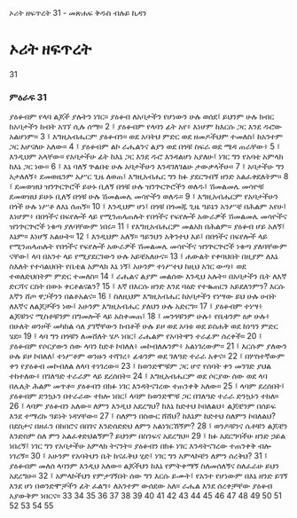﻿
 ኦሪት ዘፍጥረት 31 - መጽሐፍ ቅዱስ ብሉይ ኪዳን
# ኦሪት ዘፍጥረት
31
### ምዕራፍ 31
ያዕቆብም የላባ ልጆች ያሉትን ነገር። ያዕቆብ ለአባታችን የሆነውን ሁሉ ወሰደ፤ ይህንም ሁሉ ክብር ከአባታችን ከብት አገኘ ሲሉ ሰማ።
2 ፤ ያዕቆብም የላባን ፊት አየ፥ እነሆም ከእርሱ ጋር እንደ ዱሮው አልሆነም።
3 ፤ እግዚአብሔርም ያዕቆብን። ወደ አባትህ ምድር ወደ ዘመዶችህም ተመለስ፤ ከአንተም ጋር እሆናለሁ አለው።
4 ፤ ያዕቆብም ልኮ ራሔልንና ልያን ወደ በጎቹ ስፍራ ወደ ሜዳ ጠራቸው፥
5 ፤ እንዲህም አላቸው። የአባታችሁ ፊት ከእኔ ጋር እንደ ዱሮ እንዳልሆነ አያለሁ፤ ነገር ግን የአባቴ አምላክ ከእኔ ጋር ነው።
6 ፤ እኔ ባለኝ ጕልበቴ ሁሉ አባታችሁን እንዳገለገልሁ ታውቃላችሁ።
7 ፤ አባታችሁ ግን አታለለኝ፥ ደመወዜንም አሥር ጊዜ ለወጠ፤ እግዚአብሔር ግን ክፉ ያደርግብኝ ዘንድ አልፈቀደለትም።
8 ፤ ደመወዝህ ዝንጕርጕሮች ይሁኑ ቢለኝ በጎቹ ሁሉ ዝንጕርጕሮችን ወለዱ፤ ሽመልመሌ መሳዮቹ ደመወዝህ ይሁኑ ቢለኝ በጎቹ ሁሉ ሽመልመሌ መሳዮችን ወለዱ።
9 ፤ እግዚአብሔርም የአባታችሁን በጎች ሁሉ ነሥቶ ለእኔ ሰጠኝ።
10 ፤ እንዲህም ሆነ፤ በጎቹ በጎመጁ ጊዜ ዓይኔን አንሥቼ በሕልም አየሁ፤ እነሆም፥ በበጎችና በፍየሎች ላይ የሚንጠላጠሉት የበጎችና የፍየሎች አውራዎች ሽመልመሌ መሳዮችና ዝንጕርጕሮች ነቁጣ ያለባቸውም ነበሩ።
11 ፤ የእግዚአብሔርም መልአክ በሕልም። ያዕቆብ ሆይ አለኝ፤ እኔም። እነሆኝ አልሁት።
12 ፤ እንዲህም አለኝ። ዓይንህን አቅንተህ እይ፤ በበጎችና በፍየሎች ላይ የሚንጠላጠሉት የበጎችና የፍየሎች አውራዎች ሽመልመሌ መሳዮችና ዝንጕርጕሮች ነቁጣ ያለባቸውም ናቸው፤ ላባ በአንተ ላይ የሚያደርገውን ሁሉ አይቼአለሁና።
13 ፤ ሐውልት የቀባህበት በዚያም ለእኔ ስእለት የተሳልህበት የቤቴል አምላክ እኔ ነኝ፤ አሁንም ተነሥተህ ከዚህ አገር ውጣ፥ ወደ ተወለድህበትም ምድር ተመለስ።
14 ፤ ራሔልና ልያም መልሰው እንዲህ አሉት። በአባታችን ቤት ለእኛ ድርሻና ርስት በውኑ ቀርቶልናልን?
15 ፤ እኛ በእርሱ ዘንድ እንደ ባዕድ የተቈጠርን አይደለንምን? እርሱ እኛን ሸጦ ዋጋችንን በልቶአልና።
16 ፤ ስለዚህም እግዚአብሔር ከአባታችን የነሣው ይህ ሁሉ ሀብት ለእኛና ለልጆቻችን ነው፤ አሁንም እግዚአብሔር ያለህን ሁሉ አድርግ።
17 ፤ ያዕቆብም ተነሣ፥ ልጆቹንና ሚስቶቹንም በግመሎች ላይ አስቀመጠ፤
18 ፤ መንጎቹንም ሁሉ፥ የቤቱንም ዕቃ ሁሉ፥ በሁለት ወንዞች መካከል ሳለ ያገኛቸውን ከብቶች ሁሉ ይዞ ወደ አባቱ ወደ ይስሐቅ ወደ ከነዓን ምድር ሄደ።
19 ፤ ላባ ግን በጎቹን ለመሸለት ሄዶ ነበር፤ ራሔልም የአባትዋን ተራፊም ሰረቀች።
20 ፤ ያዕቆብም የሶርያውን ሰው ላባን ከድቶ ኮበለለ፥ መኮብለሉንም፥ አልነገረውም።
21 ፤ እርሱም ያለውን ሁሉ ይዞ ኮበለለ፤ ተነሥቶም ወንዙን ተሻገረ፥ ፊቱንም ወደ ገለዓድ ተራራ አቀና።
22 ፤ በሦስተኛውም ቀን የያዕቆብ መኮብለል ለላባ ተነገረው።
23 ፤ ከወንድሞቹም ጋር ሆኖ የሰባት ቀን መንገድ ያህል ተከተለው፥ በገለዓድ ተራራም ላይ ደረሰበት።
24 ፤ እግዚአብሔርም ወደ ሶርያው ሰው ወደ ላባ በሌሊት ሕልም መጥቶ። ያዕቆብን በክፉ ነገር እንዳትናገረው ተጠንቀቅ አለው።
25 ፤ ላባም ደረሰበት፤ ያዕቆብም ድንኳኑን በተራራው ተክሎ ነበር፤ ላባም ከወንድሞቹ ጋር በገለዓድ ተራራ ድንኳኑን ተከለ።
26 ፤ ላባም ያዕቆብን አለው። ለምን እንዲህ አደረግህ? ከእኔ ከድተህ ኮበለልህ፥ ልጆቼንም በሰይፍ እንደ ተማረኩ ዓይነት ነዳሃቸው።
27 ፤ ስለምን በስውር ሸሸህ? ከእኔም ከድተህ ስለምን ኮበለልህ? በደስታና በዘፈን በከበሮና በበገና እንድሰድድህ ለምን አልነገርኸኝም?
28 ፤ ወንዶቹንና ሴቶቹን ልጆቼን እንድስም ስለ ምን አልፈቀድህልኝም? ይህንም በስንፍና አደረግህ።
29 ፤ ክፉ አደርግባችሁ ዘንድ ኃይል ነበረኝ፤ ነገር ግን የአባታችሁ አምላክ ትናንት። ያዕቆብን በክፉ ነገር እንዳትናገረው ተጠንቀቅ ብሎ ነገረኝ።
30 ፤ አሁንም የአባትህን ቤት ከናፈቅህ ሂድ፤ ነገር ግን አምላኮቼን ለምን ሰረቅህ?
31 ፤ ያዕቆብም መለሰ ላባንም እንዲህ አለው። ልጆችህን ከእኔ የምትቀማኝ ስለመሰለኝና ስለፈራሁ ይህን አደረግሁ።
32 ፤ አምላኮችህን የምታገኝበት ሰው ግን እርሱ ይሙት፤ የአንተ የሆነውም በእኔ ዘንድ ይገኝ እንደ ሆነ በወንድሞቻችን ፊት ፈልግ፥ ለአንተም ውሰደው አለ። ራሔል እንደ ሰረቀቻቸው ያዕቆብ አያውቅም ነበርና።
33 
34 
35 
36 
37 
38 
39 
40 
41 
42 
43 
44 
45 
46 
47 
48 
49 
50 
51 
52 
53 
54 
55 
